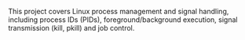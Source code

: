 This project covers Linux process management and signal handling, including process IDs (PIDs),
 foreground/background execution, signal transmission (kill, pkill) and job control.

